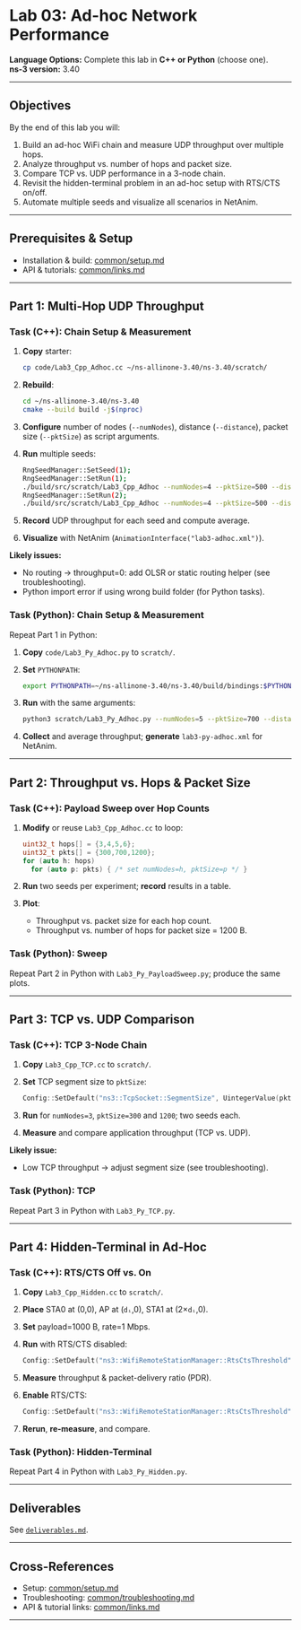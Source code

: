 # Lab 03: Ad-hoc Network Performance

**Language Options:** Complete this lab in **C++ or Python** (choose one).  
**ns-3 version:** 3.40

---

## Objectives

By the end of this lab you will:

1. Build an ad-hoc WiFi chain and measure UDP throughput over multiple hops.  
2. Analyze throughput vs. number of hops and packet size.  
3. Compare TCP vs. UDP performance in a 3-node chain.  
4. Revisit the hidden-terminal problem in an ad-hoc setup with RTS/CTS on/off.  
5. Automate multiple seeds and visualize all scenarios in NetAnim.  

---

## Prerequisites & Setup

- Installation & build: [common/setup.md](../common/setup.md)  
- API & tutorials: [common/links.md](../common/links.md)  

---

## Part 1: Multi-Hop UDP Throughput

### Task (C++): Chain Setup & Measurement

1. **Copy** starter:
   ```bash
   cp code/Lab3_Cpp_Adhoc.cc ~/ns-allinone-3.40/ns-3.40/scratch/
    ```

2. **Rebuild**:

   ```bash
   cd ~/ns-allinone-3.40/ns-3.40
   cmake --build build -j$(nproc)
   ```
3. **Configure** number of nodes (`--numNodes`), distance (`--distance`), packet size (`--pktSize`) as script arguments.
4. **Run** multiple seeds:

   ```bash
   RngSeedManager::SetSeed(1);
   RngSeedManager::SetRun(1);
   ./build/src/scratch/Lab3_Cpp_Adhoc --numNodes=4 --pktSize=500 --distance=200.0
   RngSeedManager::SetRun(2);
   ./build/src/scratch/Lab3_Cpp_Adhoc --numNodes=4 --pktSize=500 --distance=200.0
   ```
5. **Record** UDP throughput for each seed and compute average.
6. **Visualize** with NetAnim (`AnimationInterface("lab3-adhoc.xml")`).

**Likely issues:**

* No routing → throughput=0: add OLSR or static routing helper (see troubleshooting).
* Python import error if using wrong build folder (for Python tasks).

### Task (Python): Chain Setup & Measurement

Repeat Part 1 in Python:

1. **Copy** `code/Lab3_Py_Adhoc.py` to `scratch/`.
2. **Set** `PYTHONPATH`:

   ```bash
   export PYTHONPATH=~/ns-allinone-3.40/ns-3.40/build/bindings:$PYTHONPATH
   ```
3. **Run** with the same arguments:

   ```bash
   python3 scratch/Lab3_Py_Adhoc.py --numNodes=5 --pktSize=700 --distance=150.0
   ```
4. **Collect** and average throughput; **generate** `lab3-py-adhoc.xml` for NetAnim.

---

## Part 2: Throughput vs. Hops & Packet Size

### Task (C++): Payload Sweep over Hop Counts

1. **Modify** or reuse `Lab3_Cpp_Adhoc.cc` to loop:

   ```cpp
   uint32_t hops[] = {3,4,5,6};
   uint32_t pkts[] = {300,700,1200};
   for (auto h: hops)
     for (auto p: pkts) { /* set numNodes=h, pktSize=p */ }
   ```
2. **Run** two seeds per experiment; **record** results in a table.
3. **Plot**:

   * Throughput vs. packet size for each hop count.
   * Throughput vs. number of hops for packet size = 1200 B.

### Task (Python): Sweep

Repeat Part 2 in Python with `Lab3_Py_PayloadSweep.py`; produce the same plots.

---

## Part 3: TCP vs. UDP Comparison

### Task (C++): TCP 3-Node Chain

1. **Copy** `Lab3_Cpp_TCP.cc` to `scratch/`.
2. **Set** TCP segment size to `pktSize`:

   ```cpp
   Config::SetDefault("ns3::TcpSocket::SegmentSize", UintegerValue(pktSize));
   ```
3. **Run** for `numNodes=3`, `pktSize=300` and `1200`; two seeds each.
4. **Measure** and compare application throughput (TCP vs. UDP).

**Likely issue:**

* Low TCP throughput → adjust segment size (see troubleshooting).

### Task (Python): TCP

Repeat Part 3 in Python with `Lab3_Py_TCP.py`.

---

## Part 4: Hidden-Terminal in Ad-Hoc

### Task (C++): RTS/CTS Off vs. On

1. **Copy** `Lab3_Cpp_Hidden.cc` to `scratch/`.
2. **Place** STA0 at (0,0), AP at (`dᵢ`,0), STA1 at (2×`dᵢ`,0).
3. **Set** payload=1000 B, rate=1 Mbps.
4. **Run** with RTS/CTS disabled:

   ```cpp
   Config::SetDefault("ns3::WifiRemoteStationManager::RtsCtsThreshold","2200");
   ```
5. **Measure** throughput & packet-delivery ratio (PDR).
6. **Enable** RTS/CTS:

   ```cpp
   Config::SetDefault("ns3::WifiRemoteStationManager::RtsCtsThreshold","0");
   ```
7. **Rerun**, **re-measure**, and compare.

### Task (Python): Hidden-Terminal

Repeat Part 4 in Python with `Lab3_Py_Hidden.py`.

---

## Deliverables

See [`deliverables.md`](deliverables.md).

---

## Cross-References

* Setup: [common/setup.md](../common/setup.md)
* Troubleshooting: [common/troubleshooting.md](../common/troubleshooting.md)
* API & tutorial links: [common/links.md](../common/links.md)

---
